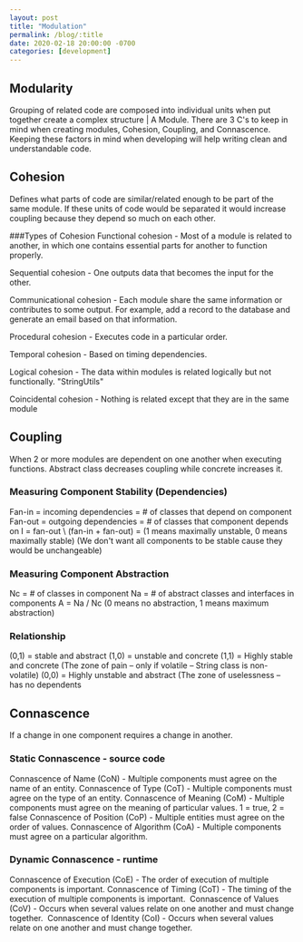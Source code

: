 ```yaml
---
layout: post
title: "Modulation"
permalink: /blog/:title
date: 2020-02-18 20:00:00 -0700
categories: [development]
---
```

## Modularity
Grouping of related code are composed into individual units when put together create a complex structure | A Module. There are 3 C's to keep in mind when creating modules, Cohesion, Coupling, and Connascence. Keeping these factors in mind when developing will help writing clean and understandable code.  
<!--more-->

## Cohesion
Defines what parts of code are similar/related enough to be part of the same module. If these units of code would be separated it would increase coupling because they depend so much on each other. 

###Types of Cohesion
Functional cohesion - Most of a module is related to another, in which one contains essential parts for another to function properly.

Sequential cohesion - One outputs data that becomes the input for the other.

Communicational cohesion - Each module share the same information or contributes to some output. For example, add a record to the database and generate an email based on that information.

Procedural cohesion - Executes code in a particular order.

Temporal cohesion - Based on timing dependencies.

Logical cohesion - The data within modules is related logically but not functionally. "StringUtils"

Coincidental cohesion - Nothing is related except that they are in the same module

## Coupling
When 2 or more modules are dependent on one another when executing functions. Abstract class decreases coupling while concrete increases it.

### Measuring Component Stability (Dependencies)
Fan-in = incoming dependencies = # of classes that depend on component
Fan-out = outgoing dependencies = # of classes that component depends on
I = fan-out \ (fan-in + fan-out) = (1 means maximally unstable, 0 means maximally stable)
(We don't want all components to be stable cause they would be unchangeable)

### Measuring Component Abstraction
Nc = # of classes in component
Na = # of abstract classes and interfaces in components
A = Na / Nc (0 means no abstraction, 1 means maximum abstraction)

### Relationship
(0,1) = stable and abstract
(1,0) = unstable and concrete
(1,1) = Highly stable and concrete (The zone of pain – only if volatile – String class is non-volatile)
(0,0) = Highly unstable and abstract (The zone of uselessness – has no dependents

## Connascence
If a change in one component requires a change in another. 

### Static Connascence - source code
Connascence of Name (CoN) - Multiple components must agree on the name of an entity.
Connascence of Type (CoT) - Multiple components must agree on the type of an entity.
Connascence of Meaning (CoM) - Multiple components must agree on the meaning of particular values. 1 = true, 2 = false
Connascence of Position (CoP) - Multiple entities must agree on the order of values.
Connascence of Algorithm (CoA) - Multiple components must agree on a particular algorithm.

### Dynamic Connascence - runtime
Connascence of Execution (CoE) - The order of execution of multiple components is important.
Connascence of Timing (CoT) - The timing of the execution of multiple components is important. 
Connascence of Values (CoV) - Occurs when several values relate on one another and must change together. 
Connascence of Identity (CoI) - Occurs when several values relate on one another and must change together.
